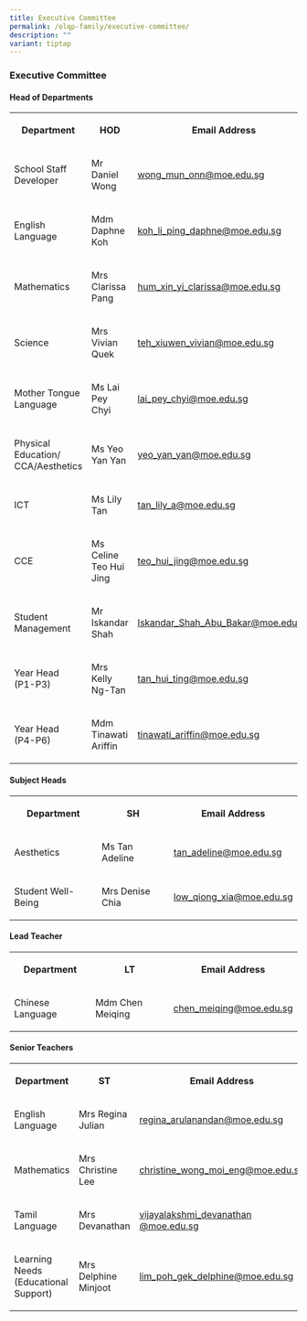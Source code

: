 ```yaml
---
title: Executive Committee
permalink: /olqp-family/executive-committee/
description: ""
variant: tiptap
---
```

<h3>Executive Committee</h3><h4>Head of Departments</h4><table><tbody><tr><th rowspan="1" colspan="1"><p>Department</p></th><th rowspan="1" colspan="1"><p>HOD</p></th><th rowspan="1" colspan="1"><p>Email Address</p></th></tr><tr><td rowspan="1" colspan="1"><p>School Staff Developer</p></td><td rowspan="1" colspan="1"><p>Mr Daniel Wong</p></td><td rowspan="1" colspan="1"><p><a href="mailto:wong_mun_onn@moe.edu.sg" rel="noopener noreferrer nofollow" target="_blank">wong_mun_onn@moe.edu.sg</a></p></td></tr><tr><td rowspan="1" colspan="1"><p>English Language</p></td><td rowspan="1" colspan="1"><p>Mdm Daphne Koh</p></td><td rowspan="1" colspan="1"><p><a href="mailto:" rel="noopener noreferrer nofollow" target="_blank">koh_li_ping_daphne@moe.edu.sg</a></p></td></tr><tr><td rowspan="1" colspan="1"><p>Mathematics</p></td><td rowspan="1" colspan="1"><p>Mrs Clarissa Pang</p></td><td rowspan="1" colspan="1"><p><a href="mailto:hum_xin_yi_clarissa@moe.edu.sg" rel="noopener noreferrer nofollow" target="_blank">hum_xin_yi_clarissa@moe.edu.sg</a></p></td></tr><tr><td rowspan="1" colspan="1"><p>Science</p></td><td rowspan="1" colspan="1"><p>Mrs Vivian Quek</p></td><td rowspan="1" colspan="1"><p><a href="mailto:teh_xiuwen_vivian@moe.edu.sg" rel="noopener noreferrer nofollow" target="_blank">teh_xiuwen_vivian@moe.edu.sg</a></p></td></tr><tr><td rowspan="1" colspan="1"><p>Mother Tongue Language</p></td><td rowspan="1" colspan="1"><p>Ms Lai Pey Chyi</p></td><td rowspan="1" colspan="1"><p><a href="mailto:lai_pey_chyi@moe.edu.sg" rel="noopener noreferrer nofollow" target="_blank">lai_pey_chyi@moe.edu.sg</a></p></td></tr><tr><td rowspan="1" colspan="1"><p>Physical Education/ CCA/Aesthetics</p></td><td rowspan="1" colspan="1"><p>Ms Yeo Yan Yan</p></td><td rowspan="1" colspan="1"><p><a href="mailto:yeo_yan_yan@moe.edu.sg" rel="noopener noreferrer nofollow" target="_blank">yeo_yan_yan@moe.edu.sg</a></p></td></tr><tr><td rowspan="1" colspan="1"><p>ICT</p></td><td rowspan="1" colspan="1"><p>Ms Lily Tan</p></td><td rowspan="1" colspan="1"><p><a href="mailto:tan_lily_a@moe.edu.sg" rel="noopener noreferrer nofollow" target="_blank">tan_lily_a@moe.edu.sg</a></p></td></tr><tr><td rowspan="1" colspan="1"><p>CCE</p></td><td rowspan="1" colspan="1"><p>Ms Celine Teo Hui Jing</p></td><td rowspan="1" colspan="1"><p><a href="mailto:teo_hui_jing@moe.edu.sg" rel="noopener noreferrer nofollow" target="_blank">teo_hui_jing@moe.edu.sg</a></p></td></tr><tr><td rowspan="1" colspan="1"><p>Student Management</p></td><td rowspan="1" colspan="1"><p>Mr Iskandar Shah</p></td><td rowspan="1" colspan="1"><p><a href="mailto:Iskandar_Shah_Abu_Bakar@moe.edu.sg" rel="noopener noreferrer nofollow" target="_blank">Iskandar_Shah_Abu_Bakar@moe.edu.sg</a></p></td></tr><tr><td rowspan="1" colspan="1"><p>Year Head (P1-P3)</p></td><td rowspan="1" colspan="1"><p>Mrs Kelly Ng-Tan</p></td><td rowspan="1" colspan="1"><p><a href="mailto:tan_hui_ting@moe.edu.sg" rel="noopener noreferrer nofollow" target="_blank">tan_hui_ting@moe.edu.sg</a></p></td></tr><tr><td rowspan="1" colspan="1"><p>Year Head (P4-P6)</p></td><td rowspan="1" colspan="1"><p>Mdm Tinawati Ariffin</p></td><td rowspan="1" colspan="1"><p><a href="mailto:tinawati_ariffin@moe.edu.sg" rel="noopener noreferrer nofollow" target="_blank">tinawati_ariffin@moe.edu.sg</a></p></td></tr></tbody></table><h4>Subject Heads</h4><table><tbody><tr><th rowspan="1" colspan="1"><p>Department</p></th><th rowspan="1" colspan="1"><p>SH</p></th><th rowspan="1" colspan="1"><p>Email Address</p></th></tr><tr><td rowspan="1" colspan="1"><p>Aesthetics</p></td><td rowspan="1" colspan="1"><p>Ms Tan Adeline</p></td><td rowspan="1" colspan="1"><p><a href="mailto:tan_adeline@moe.edu.sg" rel="noopener noreferrer nofollow" target="_blank">tan_adeline@moe.edu.sg</a></p></td></tr><tr><td rowspan="1" colspan="1"><p>Student Well-Being</p></td><td rowspan="1" colspan="1"><p>Mrs Denise Chia</p></td><td rowspan="1" colspan="1"><p><a href="mailto:low_qiong_xia@moe.edu.sg" rel="noopener noreferrer nofollow" target="_blank">low_qiong_xia@moe.edu.sg</a></p></td></tr></tbody></table><p></p><h4>Lead Teacher</h4><table><tbody><tr><th rowspan="1" colspan="1"><p>Department</p></th><th rowspan="1" colspan="1"><p>LT</p></th><th rowspan="1" colspan="1"><p>Email Address</p></th></tr><tr><td rowspan="1" colspan="1"><p>Chinese Language</p></td><td rowspan="1" colspan="1"><p>Mdm Chen Meiqing</p></td><td rowspan="1" colspan="1"><p><a href="mailto:chen_meiqing@moe.edu.sg" rel="noopener noreferrer nofollow" target="_blank">chen_meiqing@moe.edu.sg</a></p></td></tr></tbody></table><h4>Senior Teachers</h4><table><tbody><tr><th rowspan="1" colspan="1"><p>Department</p></th><th rowspan="1" colspan="1"><p>ST</p></th><th rowspan="1" colspan="1"><p>Email Address</p></th></tr><tr><td rowspan="1" colspan="1"><p>English Language</p></td><td rowspan="1" colspan="1"><p>Mrs Regina Julian</p></td><td rowspan="1" colspan="1"><p><a href="mailto:regina_arulanandan@moe.edu.sg" rel="noopener noreferrer nofollow" target="_blank">regina_arulanandan@moe.edu.sg</a></p></td></tr><tr><td rowspan="1" colspan="1"><p>Mathematics</p></td><td rowspan="1" colspan="1"><p>Mrs Christine Lee</p></td><td rowspan="1" colspan="1"><p><a href="mailto:christine_wong_moi_eng@moe.edu.sg" rel="noopener noreferrer nofollow" target="_blank">christine_wong_moi_eng@moe.edu.sg</a></p></td></tr><tr><td rowspan="1" colspan="1"><p>Tamil Language</p></td><td rowspan="1" colspan="1"><p>Mrs Devanathan</p></td><td rowspan="1" colspan="1"><p><a href="mailto:vijayalakshmi_devanathan%20@moe.edu.sg" rel="noopener noreferrer nofollow" target="_blank">vijayalakshmi_devanathan @moe.edu.sg</a></p></td></tr><tr><td rowspan="1" colspan="1"><p>Learning Needs (Educational Support)</p></td><td rowspan="1" colspan="1"><p>Mrs Delphine Minjoot</p></td><td rowspan="1" colspan="1"><p><a href="mailto:lim_poh_gek_delphine@moe.edu.sg" rel="noopener noreferrer nofollow" target="_blank">lim_poh_gek_delphine@moe.edu.sg</a></p></td></tr></tbody></table><p></p>